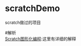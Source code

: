 # scratchDemo
scratch做过的项目

#解析   
[Scratch图形化编程](https://blog.csdn.net/liu17234050/article/details/136442573?spm=1001.2014.3001.5501):这里有详细的解释   

